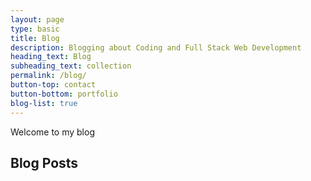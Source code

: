 ```yaml
---
layout: page
type: basic
title: Blog
description: Blogging about Coding and Full Stack Web Development
heading_text: Blog
subheading_text: collection
permalink: /blog/
button-top: contact
button-bottom: portfolio
blog-list: true
---
```


Welcome to my blog

## Blog Posts

